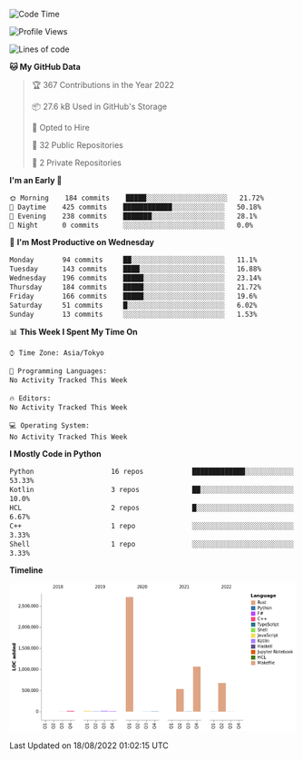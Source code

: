 <!--START_SECTION:waka-->
![Code Time](http://img.shields.io/badge/Code%20Time-432%20hrs%2040%20mins-blue)

![Profile Views](http://img.shields.io/badge/Profile%20Views-0-blue)

![Lines of code](https://img.shields.io/badge/From%20Hello%20World%20I%27ve%20Written-5%20Million%20lines%20of%20code-blue)

**🐱 My GitHub Data** 

> 🏆 367 Contributions in the Year 2022
 > 
> 📦 27.6 kB Used in GitHub's Storage 
 > 
> 💼 Opted to Hire
 > 
> 📜 32 Public Repositories 
 > 
> 🔑 2 Private Repositories  
 > 
**I'm an Early 🐤** 

```text
🌞 Morning    184 commits    █████░░░░░░░░░░░░░░░░░░░░   21.72% 
🌆 Daytime    425 commits    ████████████░░░░░░░░░░░░░   50.18% 
🌃 Evening    238 commits    ███████░░░░░░░░░░░░░░░░░░   28.1% 
🌙 Night      0 commits      ░░░░░░░░░░░░░░░░░░░░░░░░░   0.0%

```
📅 **I'm Most Productive on Wednesday** 

```text
Monday       94 commits     ██░░░░░░░░░░░░░░░░░░░░░░░   11.1% 
Tuesday      143 commits    ████░░░░░░░░░░░░░░░░░░░░░   16.88% 
Wednesday    196 commits    █████░░░░░░░░░░░░░░░░░░░░   23.14% 
Thursday     184 commits    █████░░░░░░░░░░░░░░░░░░░░   21.72% 
Friday       166 commits    █████░░░░░░░░░░░░░░░░░░░░   19.6% 
Saturday     51 commits     █░░░░░░░░░░░░░░░░░░░░░░░░   6.02% 
Sunday       13 commits     ░░░░░░░░░░░░░░░░░░░░░░░░░   1.53%

```


📊 **This Week I Spent My Time On** 

```text
⌚︎ Time Zone: Asia/Tokyo

💬 Programming Languages: 
No Activity Tracked This Week

🔥 Editors: 
No Activity Tracked This Week

💻 Operating System: 
No Activity Tracked This Week

```

**I Mostly Code in Python** 

```text
Python                   16 repos            █████████████░░░░░░░░░░░░   53.33% 
Kotlin                   3 repos             ██░░░░░░░░░░░░░░░░░░░░░░░   10.0% 
HCL                      2 repos             █░░░░░░░░░░░░░░░░░░░░░░░░   6.67% 
C++                      1 repo              ░░░░░░░░░░░░░░░░░░░░░░░░░   3.33% 
Shell                    1 repo              ░░░░░░░░░░░░░░░░░░░░░░░░░   3.33%

```


**Timeline**

![Chart not found](https://raw.githubusercontent.com/kitagawa-hr/kitagawa-hr/main/charts/bar_graph.png) 


 Last Updated on 18/08/2022 01:02:15 UTC
<!--END_SECTION:waka-->
